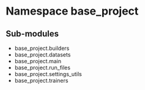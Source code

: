 Namespace base_project
======================

Sub-modules
-----------
* base_project.builders
* base_project.datasets
* base_project.main
* base_project.run_files
* base_project.settings_utils
* base_project.trainers
